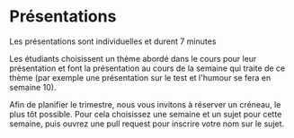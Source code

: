# Présentations

Les présentations sont individuelles et durent 7 minutes

Les étudiants choisissent un thème abordé dans le cours pour leur présentation et font la présentation au cours de la semaine qui traite de ce thème (par exemple une présentation sur le test et l'humour se fera en semaine 10).

Afin de planifier le trimestre, nous vous invitons à réserver un créneau, le plus tôt possible. Pour cela choisissez une semaine et un sujet pour cette semaine, puis ouvrez une pull request pour inscrire votre nom sur le sujet.